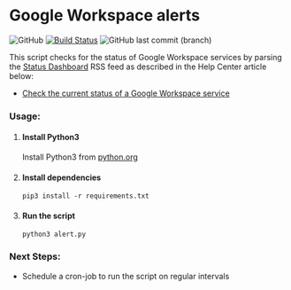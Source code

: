 # Google Workspace alerts

![GitHub](https://img.shields.io/github/license/mashape/apistatus.svg) [![Build Status](https://travis-ci.org/smatoto/python-workspace-alerts.svg?branch=master)](https://travis-ci.org/smatoto/python-workspace-alerts) ![GitHub last commit (branch)](https://img.shields.io/github/last-commit/smatoto/python-workspace-alerts/master)

This script checks for the status of Google Workspace services by parsing the [Status Dashboard](https://www.google.com/appsstatus#hl=en&v=status) RSS feed as described in the Help Center article below:

- [Check the current status of a Google Workspace service](https://support.google.com/a/answer/139569?hl=en)

### Usage:

1. #### Install Python3

   Install Python3 from [python.org](https://www.python.org/downloads/windows/)

2. #### Install dependencies

   ```
   pip3 install -r requirements.txt
   ```

3. #### Run the script

   ```
   python3 alert.py
   ```

### Next Steps:

- Schedule a cron-job to run the script on regular intervals
